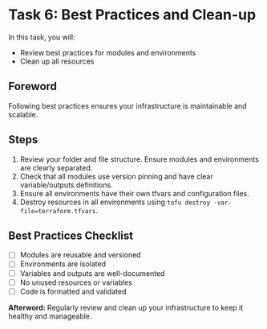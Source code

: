 # Task 6: Best Practices and Clean-up

In this task, you will:
- Review best practices for modules and environments
- Clean up all resources

## Foreword
Following best practices ensures your infrastructure is maintainable and scalable.

## Steps
1. Review your folder and file structure. Ensure modules and environments are clearly separated.
2. Check that all modules use version pinning and have clear variable/outputs definitions.
3. Ensure all environments have their own tfvars and configuration files.
4. Destroy resources in all environments using `tofu destroy -var-file=terraform.tfvars`.

## Best Practices Checklist
- [ ] Modules are reusable and versioned
- [ ] Environments are isolated
- [ ] Variables and outputs are well-documented
- [ ] No unused resources or variables
- [ ] Code is formatted and validated

**Afterword:**
Regularly review and clean up your infrastructure to keep it healthy and manageable. 